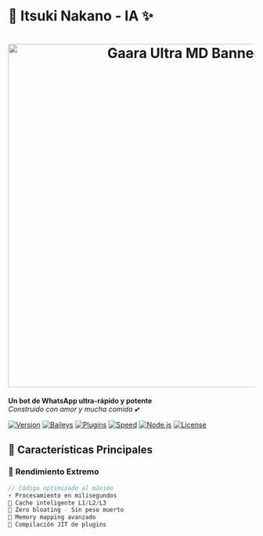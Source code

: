 # 🎀 Itsuki Nakano - IA ✨

<!-- Banner -->
<h1 align="center">
  <img src="https://files.catbox.moe/dm5qgl.jpg" width="700" alt="Gaara Ultra MD Banner"/>

</h1>

**Un bot de WhatsApp ultra-rápido y potente**  
*Construido con amor y mucha comida 💕*

[![Version](https://img.shields.io/badge/Version-2.0.0-pink.svg)]()
[![Baileys](https://img.shields.io/badge/Baileys-Multi--Device-blue.svg)]()
[![Plugins](https://img.shields.io/badge/Plugins-1000+-success.svg)]()
[![Speed](https://img.shields.io/badge/Speed-⚡Ultra--Fast-yellow.svg)]()
[![Node.js](https://img.shields.io/badge/Node.js-18+-green.svg)]()
[![License](https://img.shields.io/badge/License-MIT-orange.svg)]()

</div>

## 🌟 **Características Principales**

### 🚀 **Rendimiento Extremo**
```javascript
// Código optimizado al máximo
⚡ Procesamiento en milisegundos
🎯 Cache inteligente L1/L2/L3
🔧 Zero bloating - Sin peso muerto
💾 Memory mapping avanzado
🚀 Compilación JIT de plugins